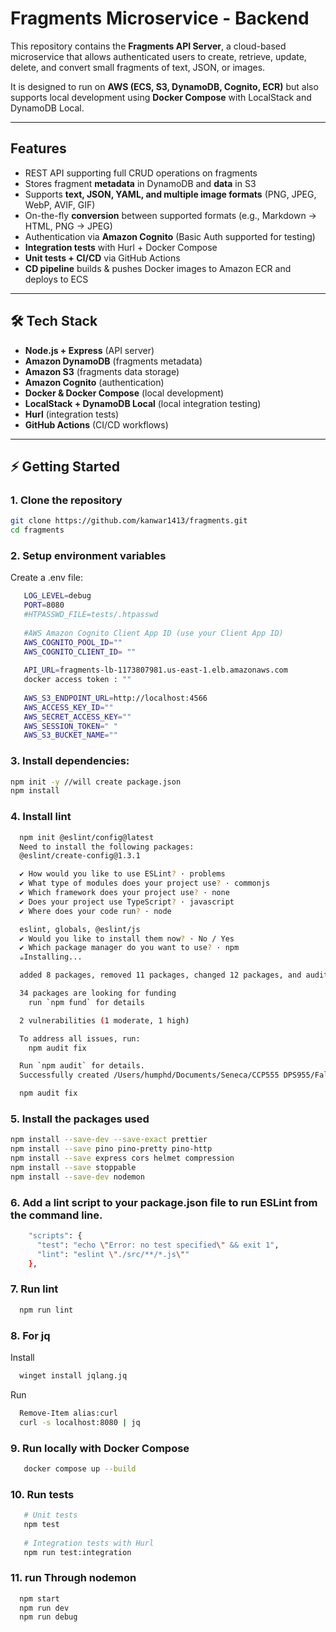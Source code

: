 # Fragments Microservice - Backend

This repository contains the **Fragments API Server**, a cloud-based microservice that allows authenticated users to create, retrieve, update, delete, and convert small fragments of text, JSON, or images.  

It is designed to run on **AWS (ECS, S3, DynamoDB, Cognito, ECR)** but also supports local development using **Docker Compose** with LocalStack and DynamoDB Local.

---

## Features
- REST API supporting full CRUD operations on fragments
- Stores fragment **metadata** in DynamoDB and **data** in S3
- Supports **text, JSON, YAML, and multiple image formats** (PNG, JPEG, WebP, AVIF, GIF)
- On-the-fly **conversion** between supported formats (e.g., Markdown → HTML, PNG → JPEG)
- Authentication via **Amazon Cognito** (Basic Auth supported for testing)
- **Integration tests** with Hurl + Docker Compose
- **Unit tests + CI/CD** via GitHub Actions
- **CD pipeline** builds & pushes Docker images to Amazon ECR and deploys to ECS

---

## 🛠️ Tech Stack
- **Node.js + Express** (API server)
- **Amazon DynamoDB** (fragments metadata)
- **Amazon S3** (fragments data storage)
- **Amazon Cognito** (authentication)
- **Docker & Docker Compose** (local development)
- **LocalStack + DynamoDB Local** (local integration testing)
- **Hurl** (integration tests)
- **GitHub Actions** (CI/CD workflows)

---


## ⚡ Getting Started

### 1. Clone the repository

   ```bash
   git clone https://github.com/kanwar1413/fragments.git
   cd fragments
   ```
### 2. Setup environment variables

Create a .env file:
```bash
   LOG_LEVEL=debug
   PORT=8080
   #HTPASSWD_FILE=tests/.htpasswd
   
   #AWS Amazon Cognito Client App ID (use your Client App ID)
   AWS_COGNITO_POOL_ID=""
   AWS_COGNITO_CLIENT_ID= ""
   
   API_URL=fragments-lb-1173807981.us-east-1.elb.amazonaws.com
   docker access token : ""
   
   AWS_S3_ENDPOINT_URL=http://localhost:4566
   AWS_ACCESS_KEY_ID=""
   AWS_SECRET_ACCESS_KEY=""
   AWS_SESSION_TOKEN=" "
   AWS_S3_BUCKET_NAME=""

```
### 3. Install dependencies:
   ```bash
   npm init -y //will create package.json
   npm install
   ```
### 4. Install lint

```bash
  npm init @eslint/config@latest
  Need to install the following packages:
  @eslint/create-config@1.3.1

  ✔ How would you like to use ESLint? · problems
  ✔ What type of modules does your project use? · commonjs
  ✔ Which framework does your project use? · none
  ✔ Does your project use TypeScript? · javascript
  ✔ Where does your code run? · node

  eslint, globals, @eslint/js
  ✔ Would you like to install them now? · No / Yes
  ✔ Which package manager do you want to use? · npm
  ☕️Installing...

  added 8 packages, removed 11 packages, changed 12 packages, and audited 224 packages in 2s

  34 packages are looking for funding
    run `npm fund` for details

  2 vulnerabilities (1 moderate, 1 high)

  To address all issues, run:
    npm audit fix

  Run `npm audit` for details.
  Successfully created /Users/humphd/Documents/Seneca/CCP555 DPS955/Fall 2024/fragments/eslint.config.mjs file.

  npm audit fix

```

### 5. Install the packages used

```bash
npm install --save-dev --save-exact prettier
npm install --save pino pino-pretty pino-http
npm install --save express cors helmet compression
npm install --save stoppable
npm install --save-dev nodemon
```

### 6. Add a lint script to your package.json file to run ESLint from the command line.

```bash
    "scripts": {
      "test": "echo \"Error: no test specified\" && exit 1",
      "lint": "eslint \"./src/**/*.js\""
    },
```

### 7. Run lint

```bash
  npm run lint
```

### 8. For jq
   Install

```bash
  winget install jqlang.jq
```

Run

```bash
  Remove-Item alias:curl
  curl -s localhost:8080 | jq
```
### 9. Run locally with Docker Compose
```bash
   docker compose up --build
```

### 10. Run tests
```bash
   # Unit tests
   npm test
   
   # Integration tests with Hurl
   npm run test:integration
```
### 11. run Through nodemon

```bash
  npm start
  npm run dev
  npm run debug
```
